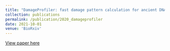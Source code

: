```yaml
---
title: "DamageProfiler: fast damage pattern calculation for ancient DNA."
collection: publications
permalink: /publication/2020_damageprofiler
date: 2021-10-01
venue: 'BioRxiv'
---
```


[View paper here](https://www.biorxiv.org/content/10.1101/2020.10.01.322206v1.full)
